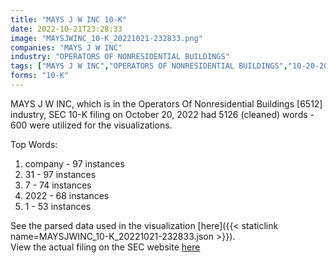 ```yaml
---
title: "MAYS J W INC 10-K"
date: 2022-10-21T23:28:33
image: "MAYSJWINC_10-K_20221021-232833.png"
companies: "MAYS J W INC"
industry: "OPERATORS OF NONRESIDENTIAL BUILDINGS"
tags: ["MAYS J W INC","OPERATORS OF NONRESIDENTIAL BUILDINGS","10-20-2022","10-K"]
forms: "10-K"
---
```

MAYS J W INC, which is in the Operators Of Nonresidential Buildings [6512] industry, SEC 10-K filing on October 20, 2022 had 5126 (cleaned) words - 600 were utilized for the visualizations.

Top Words:
1. company - 97 instances
2. 31 - 97 instances
3. 7 - 74 instances
4. 2022 - 68 instances
5. 1 - 53 instances


See the parsed data used in the visualization [here]({{< staticlink name=MAYSJWINC_10-K_20221021-232833.json >}}).  
View the actual filing on the SEC website [here](https://www.sec.gov/Archives/edgar/data/54187/0001206774-22-002558.txt)